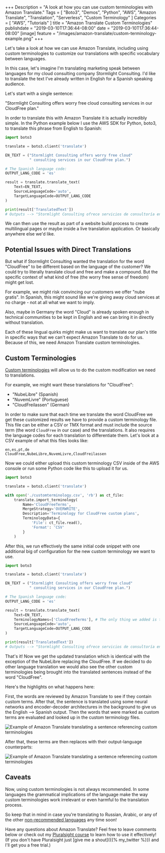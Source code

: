 +++
Description = "A look at how you can use custom terminologies with Amazon Translate."
Tags = [
  "Boto3",
  "Demos",
  "Python",
  "AWS",
  "Amazon Translate",
  "Translation",
  "Serverless",
  "Custom Terminology"
]
Categories = [
  "AWS",
  "Tutorials"
]
title = "Amazon Translate Custom Terminologies"
publishdate = "2019-03-10T17:36:44-08:00"
date = "2019-03-10T17:36:44-08:00"
[image]
    feature = "/images/amazon-translate/custom-terminology-example.png"
+++

Let's take a look at how we can use Amazon Translate, including using custom terminologies to customize our translations with specific vocabulary between languages.

In this case, let's imagine I'm translating marketing speak between languages for my cloud consulting company Stormlight Consulting. I'd like to translate the text I've already written in English for a Spanish speaking audience. 

<!--more-->

Let's start with a single sentence:

"Stormlight Consulting offers worry free cloud consulting services in our CloudFree plan."

In order to translate this with Amazon Translate it is actually incredibly simple. In the Python example below I use the AWS SDK for Python, boto3, to translate this phrase from English to Spanish:

```python
import boto3

translate = boto3.client('translate')

EN_TEXT = ("Stormlight Consulting offers worry free cloud"
           " consulting services in our CloudFree plan.")

# The Spanish language code:
OUTPUT_LANG_CODE = 'es'

result = translate.translate_text(
    Text=EN_TEXT,
    SourceLanguageCode='auto',
    TargetLanguageCode=OUTPUT_LANG_CODE
)

print(result['TranslatedText'])
# Outputs --> "Stormlight Consulting ofrece servicios de consultoría en la nube sin preocupaciones en nuestro plan CloudFree."
```

We can then use the result as part of a website build process to create multilingual pages or maybe inside a live translation application. Or basically anywhere else we'd like.

## Potential Issues with Direct Translations

But what if Stormlight Consulting wanted the translation for the word "CloudFree" to be different based on the language of the customer? We could try to literally translate cloud and free and make a compound. But the specific context of what kind of free (the worry free sense of freedom) might get lost.

For example, we might risk convincing our customers we offer "nube gratis". In Spanish, this might sound like we're giving away cloud services at no charge - not at all what we want to imply.

Also, maybe in Germany the word "Cloud" is already spoken enough in technical communities to be kept in English and we can bring it in directly without translation.

Each of these lingual quirks might make us want to translate our plan's title in specific ways that we can't expect Amazon Translate to do for us. Because of this, we need Amazon Translate custom terminologies.

## Custom Terminologies

[Custom terminologies](https://docs.aws.amazon.com/translate/latest/dg/creating-custom-terminology.html) will allow us to do the custom modification we need to translations.

For example, we might want these translations for "CloudFree":
- "NubeLibre" (Spanish)
- "NuvemLivre" (Portuguese)
- "CloudFreilassen" (German)

In order to make sure that each time we translate the word CloudFree we get these customized results we have to provide a custom terminology file. This file can be either a CSV or TMX format and must include the source term (the word `CloudFree` in our case) and the translations. It also requires the language codes for each translation to differentiate them. Let's look at a CSV example of what this files looks like:

```csv
en,es,pt,de
CloudFree,NubeLibre,NuvemLivre,CloudFreilassen
```

Now we could either upload this custom terminology CSV inside of the AWS console or run some Python code like this to upload it for us.

```python
import boto3

translate = boto3.client('translate')

with open('./customterminology.csv', 'rb') as ct_file:
    translate.import_terminology(
        Name='CloudFreeTerms',
        MergeStrategy='OVERWRITE',
        Description='Terminology for CloudFree custom plans',
        TerminologyData={
            'File': ct_file.read(),
            'Format': 'CSV'
        }
    )

```

After this, we run effectively the same initial code snippet with one additional big of configuration for the new custom terminology we want to use.

```python
import boto3

translate = boto3.client('translate')

EN_TEXT = ("Stormlight Consulting offers worry free cloud"
           " consulting services in our CloudFree plan.")

# The Spanish language code:
OUTPUT_LANG_CODE = 'es'

result = translate.translate_text(
    Text=EN_TEXT,
    TerminologyNames=['CloudFreeTerms'], # The only thing we added is this line
    SourceLanguageCode='auto',
    TargetLanguageCode=OUTPUT_LANG_CODE
)

print(result['TranslatedText'])
# Outputs --> "Stormlight Consulting ofrece servicios de consultoría en la nube sin preocupaciones en nuestro plan NubeLibre."
```

That's it! Now we get the updated translation which is identical with the exception of the NubeLibre replacing the CloudFree. If we decided to do other language translation we would also see the other custom terminologies being brought into the translated sentences instead of the word "CloudFree".

Here's the highlights on what happens here:

First, the words are reviewed by Amazon Translate to see if they contain custom terms. After that, the sentence is translated using some neural networks and encoder-decoder architectures in the background to give us the English --> Spanish output. Then the words that were marked as custom terms are evaluated and looked up in the custom terminology files.

![Example of Amazon Translate translating a sentence referencing custom terminologies](/images/amazon-translate/pre-lookup.png)

After that, these terms are then replaces with their output-language counterparts:

![Example of Amazon Translate translating a sentence referencing custom terminologies](/images/amazon-translate/post-lookup.png)

## Caveats

Now, using custom terminologies is not always recommended. In some languages the grammatical implications of the language make the way custom terminologies work irrelevant or even harmful to the translation process.

So keep that in mind in case you're translating to Russian, Arabic, or any of the other [non-recommended languages](https://docs.aws.amazon.com/translate/latest/dg/permissible-language-pairs.html) any time soon!

Have any questions about Amazon Translate? Feel free to leave comments below or check out my [Pluralsight course](https://app.pluralsight.com/library/courses/aws-translate-text) to learn how to use it effectively! (If you don't have Pluralsight just [give me a shout]({{% my_twitter %}}) and I'll get you a free trial.)